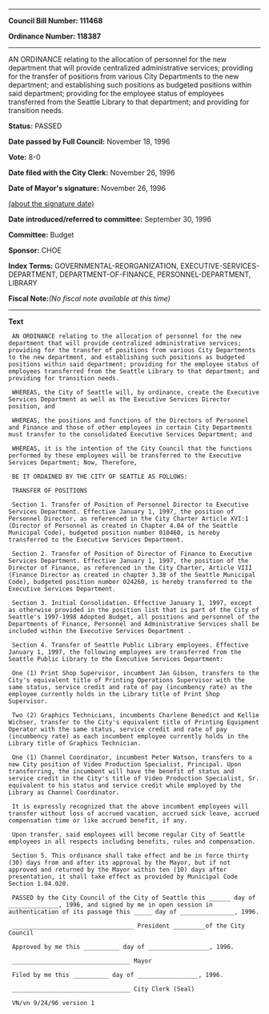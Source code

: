 

********

**Council Bill Number: 111468**
   
**Ordinance Number: 118387**
********

 AN ORDINANCE relating to the allocation of personnel for the new department that will provide centralized administrative services; providing for the transfer of positions from various City Departments to the new department; and establishing such positions as budgeted positions within said department; providing for the employee status of employees transferred from the Seattle Library to that department; and providing for transition needs.

**Status:** PASSED
   
**Date passed by Full Council:** November 18, 1996
   
**Vote:** 8-0
   
**Date filed with the City Clerk:** November 26, 1996
   
**Date of Mayor's signature:** November 26, 1996
   
[(about the signature date)](/~public/approvaldate.htm)
   
   
   
**Date introduced/referred to committee:** September 30, 1996
   
**Committee:** Budget
   
**Sponsor:** CHOE
   
   
**Index Terms:** GOVERNMENTAL-REORGANIZATION, EXECUTIVE-SERVICES-DEPARTMENT, DEPARTMENT-OF-FINANCE, PERSONNEL-DEPARTMENT, LIBRARY

**Fiscal Note:**_(No fiscal note available at this time)_

********

**Text**
   
```
 AN ORDINANCE relating to the allocation of personnel for the new department that will provide centralized administrative services; providing for the transfer of positions from various City Departments to the new department, and establishing such positions as budgeted positions within said department; providing for the employee status of employees transferred from the Seattle Library to that department; and providing for transition needs.

 WHEREAS, the City of Seattle will, by ordinance, create the Executive Services Department as well as the Executive Services Director position, and

 WHEREAS, the positions and functions of the Directors of Personnel and Finance and those of other employees in certain City Departments must transfer to the consolidated Executive Services Department; and

 WHEREAS, it is the intention of the City Council that the functions performed by these employees will be transferred to the Executive Services Department; Now, Therefore,

 BE IT ORDAINED BY THE CITY OF SEATTLE AS FOLLOWS:

 TRANSFER OF POSITIONS

 Section 1. Transfer of Position of Personnel Director to Executive Services Department. Effective January 1, 1997, the position of Personnel Director, as referenced in the City Charter Article XVI:1 (Director of Personnel as created in Chapter 4.04 of the Seattle Municipal Code), budgeted position number 010460, is hereby transferred to the Executive Services Department.

 Section 2. Transfer of Position of Director of Finance to Executive Services Department. Effective January 1, 1997, the position of the Director of Finance, as referenced in the City Charter, Article VIII (Finance Director as created in chapter 3.38 of the Seattle Municipal Code), budgeted position number 024260, is hereby transferred to the Executive Services Department.

 Section 3. Initial Consolidation. Effective January 1, 1997, except as otherwise provided in the position list that is part of the City of Seattle's 1997-1998 Adopted Budget, all positions and personnel of the Departments of Finance, Personnel and Administrative Services shall be included within the Executive Services Department .

 Section 4. Transfer of Seattle Public Library employees. Effective January 1, 1997, the following employees are transferred from the Seattle Public Library to the Executive Services Department:

 One (1) Print Shop Supervisor, incumbent Jan Gibson, transfers to the City's equivalent title of Printing Operations Supervisor with the same status, service credit and rate of pay (incumbency rate) as the employee currently holds in the Library title of Print Shop Supervisor.

 Two (2) Graphics Technicians, incumbents Charlene Benedict and Kellie Wichser, transfer to the City's equivalent title of Printing Equipment Operator with the same status, service credit and rate of pay (incumbency rate) as each incumbent employee currently holds in the Library title of Graphics Technician.

 One (1) Channel Coordinator, incumbent Peter Watson, transfers to a new City position of Video Production Specialist, Principal. Upon transferring, the incumbent will have the benefit of status and service credit in the City's title of Video Production Specialist, Sr. equivalent to his status and service credit while employed by the Library as Channel Coordinator.

 It is expressly recognized that the above incumbent employees will transfer without loss of accrued vacation, accrued sick leave, accrued compensation time or like accrued benefit, if any.

 Upon transfer, said employees will become regular City of Seattle employees in all respects including benefits, rules and compensation.

 Section 5. This ordinance shall take effect and be in force thirty (30) days from and after its approval by the Mayor, but if not approved and returned by the Mayor within ten (10) days after presentation, it shall take effect as provided by Municipal Code Section 1.04.020.

 PASSED by the City Council of the City of Seattle this ______ day of ______________, 1996, and signed by me in open session in authentication of its passage this _____ day of _______________, 1996.

 __________________________________ President _________of the City Council

 Approved by me this __________ day of _________________, 1996.

 _________________________________ Mayor

 Filed by me this __________ day of _________________, 1996.

 _________________________________ City Clerk (Seal)

 VN/vn 9/24/96 version 1

```
